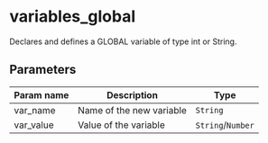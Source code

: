 variables_global
===========

Declares and defines a GLOBAL variable of type int or String.

Parameters
----------

| Param name | Description | Type     |
 ------------|-------------|----------
| var_name     | Name of the new variable | `String` |
| var_value     | Value of the variable | `String`/`Number` |